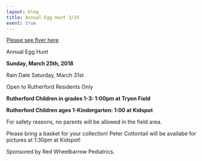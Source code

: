 ```yaml
---
layout: blog
title: Annual Egg Hunt 3/25
event: true
---
```


[Please see flyer here](https://storage.googleapis.com/static.rutherford-nj.com/recreation/posts/0201318_Egg%20Hunt2018.pdf)

Annual Egg Hunt

**Sunday, March 25th, 2018**

Rain Date Saturday, March 31st

Open to Rutherford Residents Only

**Rutherford Children in grades 1-3: 1:00pm at Tryon Field**

**Rutherford Children ages 1-Kindergarten: 1:00 at Kidspot**

For safety reasons, no parents will be allowed in the field area.

Please bring a basket for your collection! Peter Cottontail will be availabe for pictures at 1:30pm at Kidspot!

Sponsored by Red Wheelbarrow Pediatrics.
